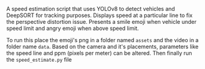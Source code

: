 A speed estimation script that uses YOLOv8 to detect vehicles and DeepSORT for tracking purposes. Displays speed at a particular line to fix the perspective distortion issue. Presents a smile emoji when vehicle under speed limit and angry emoji when above speed limit. <br/>

To run this place the emoji's png in a folder named `assets` and the video in a folder name `data`. Based on the camera and it's placements, parameters like the speed line and ppm (pixels per meter) can be altered. Then finally run the `speed_estimate.py` file
